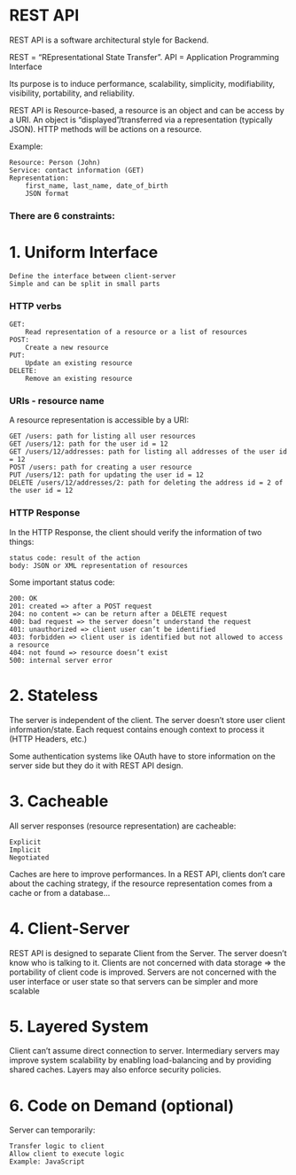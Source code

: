 # REST API

REST API is a software architectural style for Backend.

REST = “REpresentational State Transfer”. API = Application Programming Interface

Its purpose is to induce performance, scalability, simplicity, modifiability, visibility, portability, and reliability.

REST API is Resource-based, a resource is an object and can be access by a URI. An object is “displayed”/transferred via a representation (typically JSON). HTTP methods will be actions on a resource.

Example:

    Resource: Person (John)
    Service: contact information (GET)
    Representation:
        first_name, last_name, date_of_birth
        JSON format

### There are 6 constraints:
# 1. Uniform Interface

    Define the interface between client-server
    Simple and can be split in small parts

### HTTP verbs

    GET:
        Read representation of a resource or a list of resources
    POST:
        Create a new resource
    PUT:
        Update an existing resource
    DELETE:
        Remove an existing resource

### URIs - resource name

A resource representation is accessible by a URI:

    GET /users: path for listing all user resources
    GET /users/12: path for the user id = 12
    GET /users/12/addresses: path for listing all addresses of the user id = 12
    POST /users: path for creating a user resource
    PUT /users/12: path for updating the user id = 12
    DELETE /users/12/addresses/2: path for deleting the address id = 2 of the user id = 12

### HTTP Response

In the HTTP Response, the client should verify the information of two things:

    status code: result of the action
    body: JSON or XML representation of resources

Some important status code:

    200: OK
    201: created => after a POST request
    204: no content => can be return after a DELETE request
    400: bad request => the server doesn’t understand the request
    401: unauthorized => client user can’t be identified
    403: forbidden => client user is identified but not allowed to access a resource
    404: not found => resource doesn’t exist
    500: internal server error

# 2. Stateless

The server is independent of the client. The server doesn’t store user client information/state. Each request contains enough context to process it (HTTP Headers, etc.)

Some authentication systems like OAuth have to store information on the server side but they do it with REST API design.
# 3. Cacheable

All server responses (resource representation) are cacheable:

    Explicit
    Implicit
    Negotiated

Caches are here to improve performances. In a REST API, clients don’t care about the caching strategy, if the resource representation comes from a cache or from a database…
# 4. Client-Server

REST API is designed to separate Client from the Server. The server doesn’t know who is talking to it. Clients are not concerned with data storage => the portability of client code is improved. Servers are not concerned with the user interface or user state so that servers can be simpler and more scalable
# 5. Layered System

Client can’t assume direct connection to server. Intermediary servers may improve system scalability by enabling load-balancing and by providing shared caches. Layers may also enforce security policies.
# 6. Code on Demand (optional)

Server can temporarily:

    Transfer logic to client
    Allow client to execute logic
    Example: JavaScript


